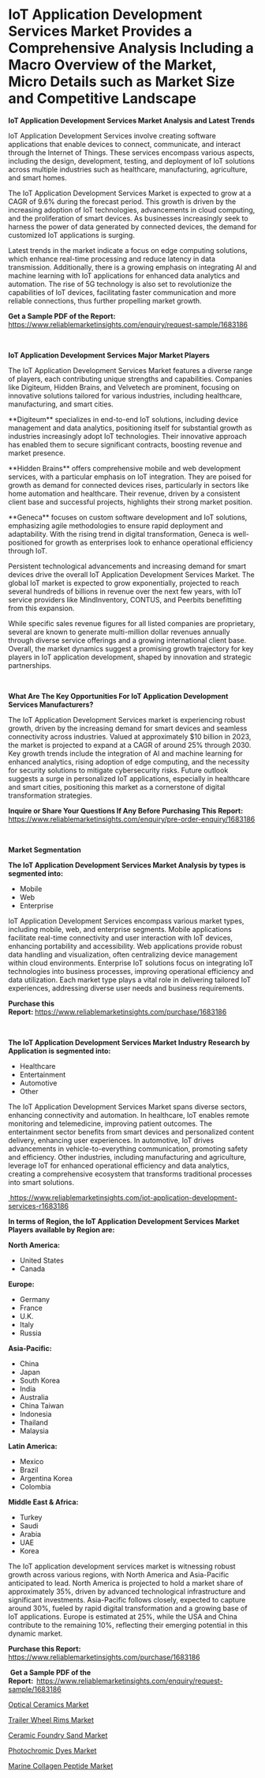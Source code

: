 <p><h1>IoT Application Development Services Market Provides a Comprehensive Analysis Including a Macro Overview of the Market, Micro Details such as Market Size and Competitive Landscape</h1></p><p><strong>IoT Application Development Services Market Analysis and Latest Trends</strong></p>
<p><p>IoT Application Development Services involve creating software applications that enable devices to connect, communicate, and interact through the Internet of Things. These services encompass various aspects, including the design, development, testing, and deployment of IoT solutions across multiple industries such as healthcare, manufacturing, agriculture, and smart homes.</p><p>The IoT Application Development Services Market is expected to grow at a CAGR of 9.6% during the forecast period. This growth is driven by the increasing adoption of IoT technologies, advancements in cloud computing, and the proliferation of smart devices. As businesses increasingly seek to harness the power of data generated by connected devices, the demand for customized IoT applications is surging.</p><p>Latest trends in the market indicate a focus on edge computing solutions, which enhance real-time processing and reduce latency in data transmission. Additionally, there is a growing emphasis on integrating AI and machine learning with IoT applications for enhanced data analytics and automation. The rise of 5G technology is also set to revolutionize the capabilities of IoT devices, facilitating faster communication and more reliable connections, thus further propelling market growth.</p></p>
<p><strong>Get a Sample PDF of the Report:&nbsp;</strong> <a href="https://www.reliablemarketinsights.com/enquiry/request-sample/1683186?utm_campaign=1622&utm_medium=2&utm_source=Github&utm_content=ia&utm_term=15102024&utm_id=iot-application-development-services">https://www.reliablemarketinsights.com/enquiry/request-sample/1683186</a></p>
<p>&nbsp;</p>
<p><strong>IoT Application Development Services Major Market Players</strong></p>
<p><p>The IoT Application Development Services Market features a diverse range of players, each contributing unique strengths and capabilities. Companies like Digiteum, Hidden Brains, and Velvetech are prominent, focusing on innovative solutions tailored for various industries, including healthcare, manufacturing, and smart cities.</p><p>**Digiteum** specializes in end-to-end IoT solutions, including device management and data analytics, positioning itself for substantial growth as industries increasingly adopt IoT technologies. Their innovative approach has enabled them to secure significant contracts, boosting revenue and market presence.</p><p>**Hidden Brains** offers comprehensive mobile and web development services, with a particular emphasis on IoT integration. They are poised for growth as demand for connected devices rises, particularly in sectors like home automation and healthcare. Their revenue, driven by a consistent client base and successful projects, highlights their strong market position.</p><p>**Geneca** focuses on custom software development and IoT solutions, emphasizing agile methodologies to ensure rapid deployment and adaptability. With the rising trend in digital transformation, Geneca is well-positioned for growth as enterprises look to enhance operational efficiency through IoT.</p><p>Persistent technological advancements and increasing demand for smart devices drive the overall IoT Application Development Services Market. The global IoT market is expected to grow exponentially, projected to reach several hundreds of billions in revenue over the next few years, with IoT service providers like MindInventory, CONTUS, and Peerbits benefitting from this expansion.</p><p>While specific sales revenue figures for all listed companies are proprietary, several are known to generate multi-million dollar revenues annually through diverse service offerings and a growing international client base. Overall, the market dynamics suggest a promising growth trajectory for key players in IoT application development, shaped by innovation and strategic partnerships.</p></p>
<p>&nbsp;</p>
<p><strong>What Are The Key Opportunities For IoT Application Development Services Manufacturers?</strong></p>
<p><p>The IoT Application Development Services market is experiencing robust growth, driven by the increasing demand for smart devices and seamless connectivity across industries. Valued at approximately $10 billion in 2023, the market is projected to expand at a CAGR of around 25% through 2030. Key growth trends include the integration of AI and machine learning for enhanced analytics, rising adoption of edge computing, and the necessity for security solutions to mitigate cybersecurity risks. Future outlook suggests a surge in personalized IoT applications, especially in healthcare and smart cities, positioning this market as a cornerstone of digital transformation strategies.</p></p>
<p><strong>Inquire or Share Your Questions If Any Before Purchasing This Report:</strong> <a href="https://www.reliablemarketinsights.com/enquiry/pre-order-enquiry/1683186?utm_campaign=1622&utm_medium=2&utm_source=Github&utm_content=ia&utm_term=15102024&utm_id=iot-application-development-services">https://www.reliablemarketinsights.com/enquiry/pre-order-enquiry/1683186</a></p>
<p>&nbsp;</p>
<p><strong>Market Segmentation</strong></p>
<p><strong>The IoT Application Development Services Market Analysis by types is segmented into:</strong></p>
<p><ul><li>Mobile</li><li>Web</li><li>Enterprise</li></ul></p>
<p><p>IoT Application Development Services encompass various market types, including mobile, web, and enterprise segments. Mobile applications facilitate real-time connectivity and user interaction with IoT devices, enhancing portability and accessibility. Web applications provide robust data handling and visualization, often centralizing device management within cloud environments. Enterprise IoT solutions focus on integrating IoT technologies into business processes, improving operational efficiency and data utilization. Each market type plays a vital role in delivering tailored IoT experiences, addressing diverse user needs and business requirements.</p></p>
<p><strong>Purchase this Report:&nbsp;</strong><a href="https://www.reliablemarketinsights.com/purchase/1683186?utm_campaign=1622&utm_medium=2&utm_source=Github&utm_content=ia&utm_term=15102024&utm_id=iot-application-development-services">https://www.reliablemarketinsights.com/purchase/1683186</a></p>
<p>&nbsp;</p>
<p><strong>The IoT Application Development Services Market Industry Research by Application is segmented into:</strong></p>
<p><ul><li>Healthcare</li><li>Entertainment</li><li>Automotive</li><li>Other</li></ul></p>
<p><p>The IoT Application Development Services Market spans diverse sectors, enhancing connectivity and automation. In healthcare, IoT enables remote monitoring and telemedicine, improving patient outcomes. The entertainment sector benefits from smart devices and personalized content delivery, enhancing user experiences. In automotive, IoT drives advancements in vehicle-to-everything communication, promoting safety and efficiency. Other industries, including manufacturing and agriculture, leverage IoT for enhanced operational efficiency and data analytics, creating a comprehensive ecosystem that transforms traditional processes into smart solutions.</p></p>
<p><a href="https://www.reliablemarketinsights.com/iot-application-development-services-r1683186?utm_campaign=1622&utm_medium=2&utm_source=Github&utm_content=ia&utm_term=15102024&utm_id=iot-application-development-services">&nbsp;https://www.reliablemarketinsights.com/iot-application-development-services-r1683186</a></p>
<p><strong>In terms of Region, the IoT Application Development Services Market Players available by Region are:</strong></p>
<p>
    <p> <strong> North America: </strong>
        <ul>
            <li>United States</li>
            <li>Canada</li>
        </ul>
        </p> 
    <p> <strong> Europe: </strong>
        <ul>
            <li>Germany</li>
            <li>France</li>
            <li>U.K.</li>
            <li>Italy</li>
            <li>Russia</li>
        </ul>
        </p> 
    <p> <strong> Asia-Pacific: </strong>
        <ul>
            <li>China</li>
            <li>Japan</li>
            <li>South Korea</li>
            <li>India</li>
            <li>Australia</li>
            <li>China Taiwan</li>
            <li>Indonesia</li>
            <li>Thailand</li>
            <li>Malaysia</li>
        </ul>
        </p> 
    <p> <strong> Latin America: </strong>
        <ul>
            <li>Mexico</li>
            <li>Brazil</li>
            <li>Argentina Korea</li>
            <li>Colombia</li>
        </ul>
        </p> 
    <p> <strong> Middle East & Africa: </strong>
        <ul>
            <li>Turkey</li>
            <li>Saudi</li>
            <li>Arabia</li>
            <li>UAE</li>
            <li>Korea</li>
        </ul>
    </p>
    </p>
<p><p>The IoT application development services market is witnessing robust growth across various regions, with North America and Asia-Pacific anticipated to lead. North America is projected to hold a market share of approximately 35%, driven by advanced technological infrastructure and significant investments. Asia-Pacific follows closely, expected to capture around 30%, fueled by rapid digital transformation and a growing base of IoT applications. Europe is estimated at 25%, while the USA and China contribute to the remaining 10%, reflecting their emerging potential in this dynamic market.</p></p>
<p><strong>Purchase this Report: </strong><a href="https://www.reliablemarketinsights.com/purchase/1683186?utm_campaign=1622&utm_medium=2&utm_source=Github&utm_content=ia&utm_term=15102024&utm_id=iot-application-development-services">https://www.reliablemarketinsights.com/purchase/1683186</a></p>
<p>&nbsp;<strong>Get a Sample PDF of the Report:&nbsp;&nbsp;</strong><a href="https://www.reliablemarketinsights.com/enquiry/request-sample/1683186?utm_campaign=1622&utm_medium=2&utm_source=Github&utm_content=ia&utm_term=15102024&utm_id=iot-application-development-services">https://www.reliablemarketinsights.com/enquiry/request-sample/1683186</a></p>
<p><strong></strong></p>
<p><p><a href="https://www.linkedin.com/pulse/optical-ceramics-ecosystem-mapping-innovation-value-chains-2024-2031-bfo8c?utm_campaign=1622&utm_medium=2&utm_source=Github&utm_content=ia&utm_term=15102024&utm_id=iot-application-development-services">Optical Ceramics Market</a></p><p><a href="https://www.linkedin.com/pulse/trailer-wheel-rims-market-size-growth-industry-analysis-segmentation-tkmxe?utm_campaign=1622&utm_medium=2&utm_source=Github&utm_content=ia&utm_term=15102024&utm_id=iot-application-development-services">Trailer Wheel Rims Market</a></p><p><a href="https://www.linkedin.com/pulse/global-ceramic-foundry-sand-market-forecast-2024-2031-trends-kuehc?utm_campaign=1622&utm_medium=2&utm_source=Github&utm_content=ia&utm_term=15102024&utm_id=iot-application-development-services">Ceramic Foundry Sand Market</a></p><p><a href="https://www.linkedin.com/pulse/sustainability-trends-photochromic-dyes-industry-market-implications-i815c?utm_campaign=1622&utm_medium=2&utm_source=Github&utm_content=ia&utm_term=15102024&utm_id=iot-application-development-services">Photochromic Dyes Market</a></p><p><a href="https://www.linkedin.com/pulse/exploring-marine-collagen-peptide-market-strategic-insights-eggsc?utm_campaign=1622&utm_medium=2&utm_source=Github&utm_content=ia&utm_term=15102024&utm_id=iot-application-development-services">Marine Collagen Peptide Market</a></p></p>